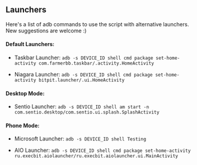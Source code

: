 ## Launchers
Here's a list of adb commands to use the script with alternative launchers. New suggestions are welcome :)

#### Default Launchers:
 - Taskbar Launcher:
`adb -s DEVICE_ID shell cmd package set-home-activity com.farmerbb.taskbar/.activity.HomeActivity`

 - Niagara Launcher:
`adb -s DEVICE_ID shell cmd package set-home-activity bitpit.launcher/.ui.HomeActivity`

#### Desktop Mode:
 - Sentio Launcher:
`adb -s DEVICE_ID shell am start -n com.sentio.desktop/com.sentio.ui.splash.SplashActivity`


#### Phone Mode:
 - Microsoft Launcher:
`adb -s DEVICE_ID shell Testing`

 - AIO Launcher:
`adb -s DEVICE_ID shell cmd package set-home-activity ru.execbit.aiolauncher/ru.execbit.aiolauncher.ui.MainActivity`
